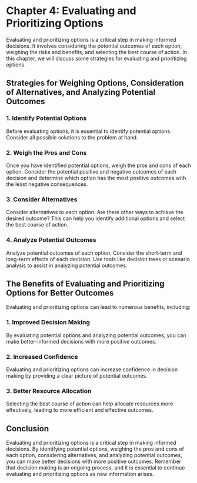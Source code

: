Chapter 4: Evaluating and Prioritizing Options
==============================================

Evaluating and prioritizing options is a critical step in making informed decisions. It involves considering the potential outcomes of each option, weighing the risks and benefits, and selecting the best course of action. In this chapter, we will discuss some strategies for evaluating and prioritizing options.

Strategies for Weighing Options, Consideration of Alternatives, and Analyzing Potential Outcomes
------------------------------------------------------------------------------------------------

### 1. Identify Potential Options

Before evaluating options, it is essential to identify potential options. Consider all possible solutions to the problem at hand.

### 2. Weigh the Pros and Cons

Once you have identified potential options, weigh the pros and cons of each option. Consider the potential positive and negative outcomes of each decision and determine which option has the most positive outcomes with the least negative consequences.

### 3. Consider Alternatives

Consider alternatives to each option. Are there other ways to achieve the desired outcome? This can help you identify additional options and select the best course of action.

### 4. Analyze Potential Outcomes

Analyze potential outcomes of each option. Consider the short-term and long-term effects of each decision. Use tools like decision trees or scenario analysis to assist in analyzing potential outcomes.

The Benefits of Evaluating and Prioritizing Options for Better Outcomes
-----------------------------------------------------------------------

Evaluating and prioritizing options can lead to numerous benefits, including:

### 1. Improved Decision Making

By evaluating potential options and analyzing potential outcomes, you can make better-informed decisions with more positive outcomes.

### 2. Increased Confidence

Evaluating and prioritizing options can increase confidence in decision making by providing a clear picture of potential outcomes.

### 3. Better Resource Allocation

Selecting the best course of action can help allocate resources more effectively, leading to more efficient and effective outcomes.

Conclusion
----------

Evaluating and prioritizing options is a critical step in making informed decisions. By identifying potential options, weighing the pros and cons of each option, considering alternatives, and analyzing potential outcomes, you can make better decisions with more positive outcomes. Remember that decision making is an ongoing process, and it is essential to continue evaluating and prioritizing options as new information arises.
